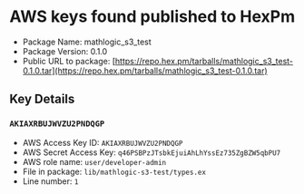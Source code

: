 # AWS keys found published to HexPm

* Package Name: mathlogic_s3_test
* Package Version: 0.1.0
* Public URL to package: [https://repo.hex.pm/tarballs/mathlogic_s3_test-0.1.0.tar](https://repo.hex.pm/tarballs/mathlogic_s3_test-0.1.0.tar)

## Key Details

### `AKIAXRBUJWVZU2PNDQGP`

* AWS Access Key ID: `AKIAXRBUJWVZU2PNDQGP`
* AWS Secret Access Key: `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` 
* AWS role name: `user/developer-admin`
* File in package: `lib/mathlogic-s3-test/types.ex`
* Line number: `1`


